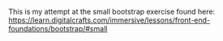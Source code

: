 This is my attempt at the small bootstrap exercise found here: https://learn.digitalcrafts.com/immersive/lessons/front-end-foundations/bootstrap/#small
